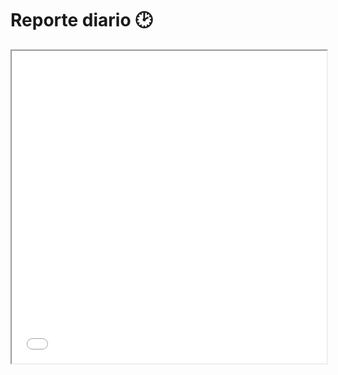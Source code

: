 # Reporte diario 🕑

<iframe src="/uploads/media/default/0001/01/540cb75550adf33f281f29132dddd14fded85bfc.pdf" width="100%" height="500px">
</iframe>

